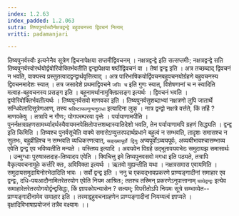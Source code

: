```yaml
---
index: 1.2.63
index_padded: 1.2.063
sutra: तिष्यपुनर्वस्वौर्नक्षत्रद्वन्द्वे बहुवचनस्य द्विवचनं नित्यम्
vritti: padamanjari

---
```

तिष्यपुनर्वस्वौः इत्यनेनैव सूत्रेण द्विचनापेक्षया सप्तमीद्विवचनम् । नक्षत्रद्वन्द्वे इति सत्सप्तमीः; नक्षत्रद्वन्द्वे सति तिष्यपुनर्वस्वोरर्थयोर्द्वयोरिवोक्तिर्भवतीति द्वन्द्वापेक्षया षष्ठीद्विवचनं वा । तेषां द्वन्द्व इति । अत्र तच्छब्दाद् द्विवचनं न भवति, वाक्यस्य प्रस्तुतत्वादद्वन्द्वार्थवृत्तित्वाद् । अत्र पारिभाषिकयोर्द्विवचनबहुवचनयोर्ग्रहणे बहुवचनस्य द्विवचनमादेशः स्यात् । तत्र जसादेशे प्रथमाद्विवचने `जसि च` इति गुणः स्यात्, विशेषणानां च न स्यादिति मत्वाह-बहुवचनस्य प्रसङ्ग इति । बहूनामर्थानामुक्तिप्रसङ्ग इत्यर्थः । द्विवचनं भवति । द्वयोरिवोक्तिर्भवतीत्यर्थः ।
तिष्यपुनर्वसवो माणवका इति । तिष्यपुनर्वसुशब्दाभ्यां नक्षत्रणो लुपि जातार्थे सन्धिवेलादिसूत्रेणआण्, तस्य `श्रविष्टाफल्गुन्यनुराधा` इत्यादिना लुक् । नात्र द्वन्द्वो नक्षत्रे वर्त्तते, किं तर्हि ? माणवकेषु । तत्रापि न गौणः; योगपरम्परया वृत्तेः । पर्यायाणामपीति । पुनर्नक्षत्रग्रहणसामर्थ्यादर्थस्यैवायमनपेक्षितोपात्तशब्दास्यातिदेशो भवति, तेन पर्यायाणामपि ग्रहणं सिद्ध्यति ।
द्वन्द्व इति किमिति । तिष्यश्च पुनर्वसूचेति वाक्ये समासेऽप्युत्तरपदार्थप्रधाने बहुत्वं न सम्भवति, तादृशः समासश्च न सुलभः, बहुव्रीहिश्च न सम्भवति व्यधिकरणत्वात्, `सङ्ख्यापूर्वो द्विगुः` अप्यपूर्वोऽव्ययपूर्वः, अव्ययीभावश्चासम्भाव्य एवेति द्वन्द्व एव भविष्यतीति मन्यते । यस्तिष्य इत्यादि । अवयवेन विग्रहे उद्भूतावयवभेदः समुदायझ समासार्थः । उन्मुग्धाः पुरुषास्तदाह-तिष्यादय एवेति । क्विचित्तु इमे तिष्यपुनवसवो मगधा इति पठ्यते, तत्रापि वैकृत्यवचनामुहेः कर्त्तरि क्तः, अविविक्ता इत्यर्थः । ऋतवो मुह्यन्तीति यथा । नक्षत्रसमास एवायमिति । समुदायसमुदायिनोरभेदादिति भावः । सर्वो द्वन्द्व इति । ननु च एकवद्भावप्रकरणे प्राण्यङ्गादीनां समाहार एव द्वन्द्वः, दधि-पयआदौनामितरेतरयोग एवेति नियम आश्रितः; ततश्च तस्मिन् प्रकरणेऽनुपात्तानाम् `चाथेद्वन्द्वः` इत्येव समाहारेतरेतरयोगयोर्द्वन्द्वसिद्धः, किं ज्ञापकोपन्यासेन ? सत्यम्; विपरीतोऽपि नियमः सूत्रे सम्भाव्येत--प्राण्यङ्गादीनामेव समाहार इति । तस्माद्वहुवचनग्रहणेन प्राण्यङ्गादीनां नियम्यत्वं ज्ञाप्यते । वृक्षादिविभाषाप्रयोजनं तत्रैव वक्ष्यामः ।।